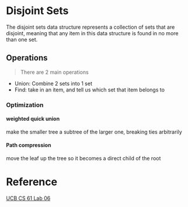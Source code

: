 # Disjoint Sets

The disjoint sets data structure represents a collection of sets that are disjoint, meaning that any item in this data structure is found in no more than one set.

## Operations

> There are 2 main operations

- Union: Combine 2 sets into 1 set
- Find: take in an item, and tell us which set that item belongs to

### Optimization

#### weighted quick union

make the smaller tree a subtree of the larger one, breaking ties arbitrarily

#### Path compression

move the leaf up the tree so it becomes a direct child of the root

# Reference

[UCB CS 61 Lab 06](https://fa23.datastructur.es/materials/lab/lab06/)
